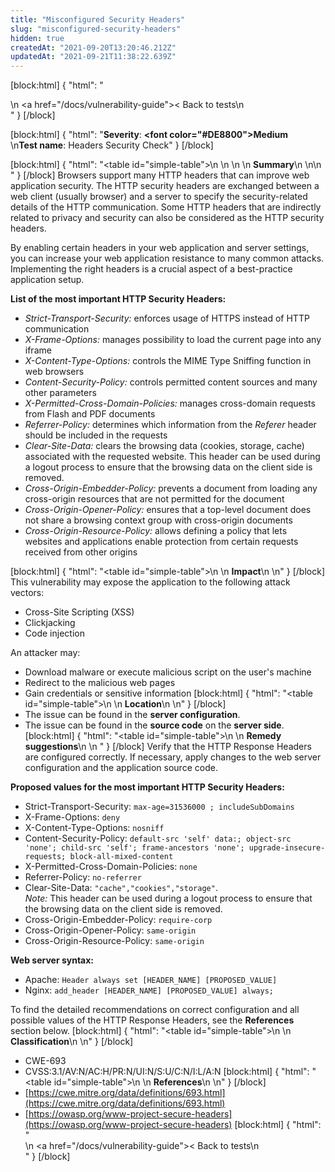 ```yaml
---
title: "Misconfigured Security Headers"
slug: "misconfigured-security-headers"
hidden: true
createdAt: "2021-09-20T13:20:46.212Z"
updatedAt: "2021-09-21T11:38:22.639Z"
---
```

[block:html]
{
  "html": "<div>\n  <a href=\"/docs/vulnerability-guide\">< Back to tests</a>\n</div>"
}
[/block]

[block:html]
{
  "html": "<b>Severity</b>: <b><font color=\"#DE8800\">Medium</font></b><br>\n<b>Test name</b>: Headers Security Check"
}
[/block]

[block:html]
{
  "html": "<table id=\"simple-table\">\n   <style>\n #simple-table {\n    border-collapse: separate;\n    width: 100%;\n    display: block;\n    display: table;\n  }\n#simple-table th {\n    padding: 1.5%;\n    text-align: left;\n    vertical-align: text-top;\n    background-color: #B2D6DA;\n  </style>\n  <body>\n    <tr>\n        <th><strong>Summary</strong></th>\n    </tr>\n</table>\n  </body>"
}
[/block]
Browsers support many HTTP headers that can improve web application security. The HTTP security headers are exchanged between a web client (usually browser) and a server to specify the security-related details of the HTTP communication. Some HTTP headers that are indirectly related to privacy and security can also be considered as the HTTP security headers. 

By enabling certain headers in your web application and server settings, you can increase your web application resistance to many common attacks. Implementing the right headers is a crucial aspect of a best-practice application setup.

**List of the most important HTTP Security Headers:**
* _Strict-Transport-Security:_ enforces usage of HTTPS instead of HTTP communication
* _X-Frame-Options:_ manages possibility to load the current page into any iframe
* _X-Content-Type-Options:_ controls the MIME Type Sniffing function in web browsers
* _Content-Security-Policy:_ controls permitted content sources and many other parameters
* _X-Permitted-Cross-Domain-Policies:_ manages cross-domain requests from Flash and PDF documents
* _Referrer-Policy:_ determines which information from the _Referer_ header should be included in the requests 
* _Clear-Site-Data:_ clears the  browsing data (cookies, storage, cache) associated with the requested website. This header can be used during a logout process to ensure that the browsing data on the client side is removed.
* _Cross-Origin-Embedder-Policy:_ prevents a document from loading any cross-origin resources that are not permitted for the document
* _Cross-Origin-Opener-Policy:_ ensures that a top-level document does not share a browsing context group with cross-origin documents
* _Cross-Origin-Resource-Policy:_ allows defining a policy that lets websites and applications enable protection from certain requests received from other origins

[block:html]
{
  "html": "<table id=\"simple-table\">\n    <tr>\n        <th><strong>Impact</strong></th>\n    </tr>\n</table>"
}
[/block]
This vulnerability may expose the application to the following attack vectors:
* Cross-Site Scripting (XSS)
* Clickjacking
* Code injection

An attacker may:
* Download malware or execute malicious script on the user's machine
* Redirect to the malicious web pages
* Gain credentials or sensitive information
[block:html]
{
  "html": "<table id=\"simple-table\">\n    <tr>\n        <th><strong>Location</strong></th>\n    </tr>\n</table>"
}
[/block]
* The issue can be found in the **server configuration**.
* The issue can be found in the **source code** on the **server side**.
[block:html]
{
  "html": "<table id=\"simple-table\">\n    <tr>\n        <th><strong>Remedy suggestions</strong></th>\n    </tr>\n  </table>"
}
[/block]
Verify that the HTTP Response Headers are configured correctly. If necessary, apply changes to the web server configuration and the application source code. 

**Proposed values for the most important HTTP Security Headers:**
* Strict-Transport-Security: `max-age=31536000 ; includeSubDomains`
* X-Frame-Options: `deny`
* X-Content-Type-Options: `nosniff`
* Content-Security-Policy: `default-src 'self' data:; object-src 'none'; child-src 'self'; frame-ancestors 'none'; upgrade-insecure-requests; block-all-mixed-content`
* X-Permitted-Cross-Domain-Policies: `none`
* Referrer-Policy: `no-referrer`
* Clear-Site-Data: `"cache","cookies","storage"`.<br> _Note:_ This header can be used during a logout process to ensure that the browsing data on the client side is removed.
* Cross-Origin-Embedder-Policy: `require-corp`
* Cross-Origin-Opener-Policy: `same-origin`
* Cross-Origin-Resource-Policy: `same-origin`

**Web server syntax:**
* Apache: `Header always set [HEADER_NAME] [PROPOSED_VALUE]`
* Nginx: `add_header [HEADER_NAME] [PROPOSED_VALUE] always;`

To find the detailed recommendations on correct configuration and all possible values of the HTTP Response Headers, see the **References** section below.
[block:html]
{
  "html": "<table id=\"simple-table\">\n    <tr>\n        <th><strong>Classification</strong></th>\n    </tr>\n</table>"
}
[/block]

* CWE-693
* CVSS:3.1/AV:N/AC:H/PR:N/UI:N/S:U/C:N/I:L/A:N
[block:html]
{
  "html": "<table id=\"simple-table\">\n    <tr>\n        <th><strong>References</strong></th>\n    </tr>\n</table>"
}
[/block]
* [https://cwe.mitre.org/data/definitions/693.html](https://cwe.mitre.org/data/definitions/693.html)
* [https://owasp.org/www-project-secure-headers](https://owasp.org/www-project-secure-headers)
[block:html]
{
  "html": "<div>\n  <a href=\"/docs/vulnerability-guide\">< Back to tests</a>\n</div>"
}
[/block]
